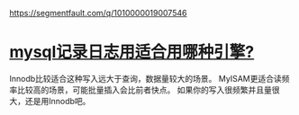 https://segmentfault.com/q/1010000019007546

# [mysql记录日志用适合用哪种引擎? ](https://segmentfault.com/q/1010000019007546)

Innodb比较适合这种写入远大于查询，数据量较大的场景。
MyISAM更适合读频率比较高的场景，可能批量插入会比前者快点。
如果你的写入很频繁并且量很大，还是用Innodb吧。